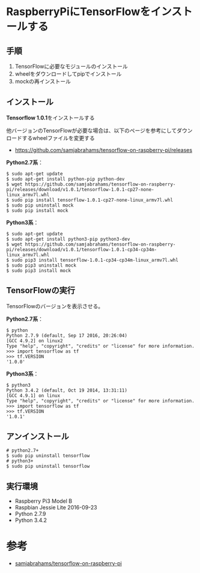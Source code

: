 # RaspberryPiにTensorFlowをインストールする

## 手順

1. TensorFlowに必要なモジュールのインストール
2. wheelをダウンロードしてpipでインストール
3. mockの再インストール

## インストール

**Tensorflow 1.0.1**をインストールする

他バージョンのTensorFlowが必要な場合は、以下のページを参考にしてダウンロードするwheelファイルを変更する

* https://github.com/samjabrahams/tensorflow-on-raspberry-pi/releases

**Python2.7系**：

```
$ sudo apt-get update
$ sudo apt-get install python-pip python-dev
$ wget https://github.com/samjabrahams/tensorflow-on-raspberry-pi/releases/download/v1.0.1/tensorflow-1.0.1-cp27-none-linux_armv7l.whl
$ sudo pip install tensorflow-1.0.1-cp27-none-linux_armv7l.whl
$ sudo pip uninstall mock
$ sudo pip install mock
```

**Python3系**：

```
$ sudo apt-get update
$ sudo apt-get install python3-pip python3-dev
$ wget https://github.com/samjabrahams/tensorflow-on-raspberry-pi/releases/download/v1.0.1/tensorflow-1.0.1-cp34-cp34m-linux_armv7l.whl
$ sudo pip3 install tensorflow-1.0.1-cp34-cp34m-linux_armv7l.whl
$ sudo pip3 uninstall mock
$ sudo pip3 install mock
```

## TensorFlowの実行

TensorFlowのバージョンを表示させる。

**Python2.7系**：

```
$ python
Python 2.7.9 (default, Sep 17 2016, 20:26:04)
[GCC 4.9.2] on linux2
Type "help", "copyright", "credits" or "license" for more information.
>>> import tensorflow as tf
>>> tf.VERSION
'1.0.0'
```

**Python3系**：

```
$ python3
Python 3.4.2 (default, Oct 19 2014, 13:31:11)
[GCC 4.9.1] on linux
Type "help", "copyright", "credits" or "license" for more information.
>>> import tensorflow as tf
>>> tf.VERSION
'1.0.1'
```

## アンインストール

```
# python2.7+
$ sudo pip uninstall tensorflow
# python3+
$ sudo pip uninstall tensorflow
```

## 実行環境

* Raspberry Pi3 Model B
* Raspbian Jessie Lite 2016-09-23
* Python 2.7.9
* Python 3.4.2

# 参考

* [samjabrahams/tensorflow-on-raspberry-pi](https://github.com/samjabrahams/tensorflow-on-raspberry-pi)
